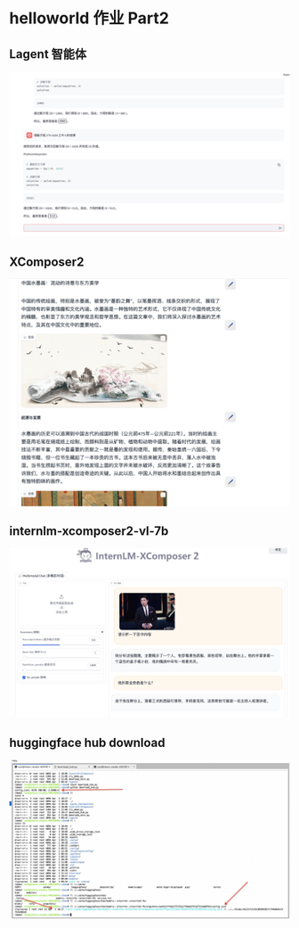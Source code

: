 # helloworld 作业 Part2

## Lagent 智能体
![lesson2-02](/img/camp2-2-hw-lagent.png "lagent")

## XComposer2
![lesson2-02](/img/camp2-2-hw-xcomposer2.png "XComposer2")

## internlm-xcomposer2-vl-7b
![lesson2-02](/img/camp2-2-hw-xomposer2-vl.png "XComposer2-vl")

## huggingface hub download
![lesson2-02](/img/camp2-2-hw-huggingface-download.png "huggingface")